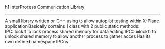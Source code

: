 h1 InterProcess Communication Library
***
A small library written on C++ using <boost> to allow autopilot testing within X-Plane application
Basically contains 1 class with 2 public static methods:
    IPC::lock() to lock process shared memory for data editing
    IPC::unlock() to unlock shared memory to allow another process to gather acces
Has its own defined namespace IPCns